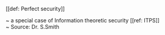 [[def: Perfect security]]

~ a special case of Information theoretic security [[ref: ITPS]]  
~ Source: Dr. S.Smith